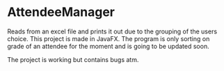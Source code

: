 # AttendeeManager
Reads from an excel file and prints it out due to the grouping of the users choice. This project is made in JavaFX.
The program is only sorting on grade of an attendee for the moment and is going to be updated soon.

The project is working but contains bugs atm.
